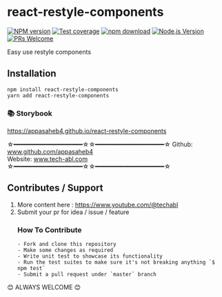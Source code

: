 # react-restyle-components

[![NPM version][npm-image]][npm-url]
[![Test coverage][codecov-image]][codecov-url]
[![npm download][download-image]][download-url]
[![Node.js Version](https://img.shields.io/node/v/utility.svg?style=flat)](https://nodejs.org/en/download/)
[![PRs Welcome](https://img.shields.io/badge/PRs-welcome-brightgreen.svg?style=flat-square)](https://github.com/appasaheb4/react-restyle-components/pulls)

[npm-image]: https://img.shields.io/npm/v/utility.svg?style=flat-square
[npm-url]: https://npmjs.org/package/react-restyle-components
[codecov-image]: https://codecov.io/github/node-modules/utility/coverage.svg?branch=master
[codecov-url]: https://app.codecov.io/github/appasaheb4/react-restyle-components
[download-image]: https://img.shields.io/npm/dm/utility.svg?style=flat-square
[download-url]: https://npmjs.org/package/react-restyle-components

Easy use restyle components

## Installation

```
npm install react-restyle-components
yarn add react-restyle-components
```

### 📚 Storybook

https://appasaheb4.github.io/react-restyle-components

☆━━━━━━━━━━━━━━━━━━━☆☆━━━━━━━━━━━━━━━━━━━☆
Github: www.github.com/appasaheb4 <br />
Website: www.tech-abl.com
☆━━━━━━━━━━━━━━━━━━━☆☆━━━━━━━━━━━━━━━━━━━☆

## Contributes / Support

1.  More content here : https://www.youtube.com/@techabl
2.  Submit your pr for idea / issue / feature
    ### How To Contribute
        - Fork and clone this repository
        - Make some changes as required
        - Write unit test to showcase its functionality
        - Run the test suites to make sure it's not breaking anything `$ npm test`
        - Submit a pull request under `master` branch

😊 ALWAYS WELCOME 😊
